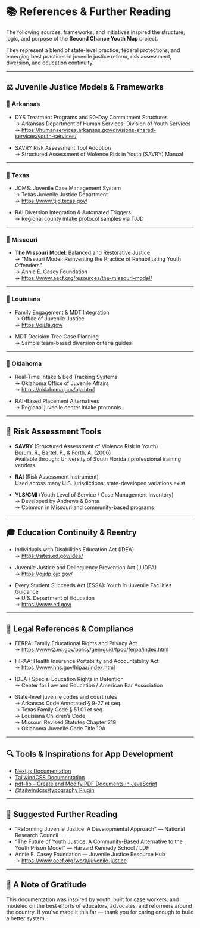 # 📚 References & Further Reading

The following sources, frameworks, and initiatives inspired the structure, logic, and purpose of the **Second Chance Youth Map** project.

They represent a blend of state-level practice, federal protections, and emerging best practices in juvenile justice reform, risk assessment, diversion, and education continuity.

---

## ⚖️ Juvenile Justice Models & Frameworks

### 🔹 Arkansas
- DYS Treatment Programs and 90-Day Commitment Structures  
  → Arkansas Department of Human Services: Division of Youth Services  
  → https://humanservices.arkansas.gov/divisions-shared-services/youth-services/

- SAVRY Risk Assessment Tool Adoption  
  → Structured Assessment of Violence Risk in Youth (SAVRY) Manual

---

### 🔹 Texas
- JCMS: Juvenile Case Management System  
  → Texas Juvenile Justice Department  
  → https://www.tjjd.texas.gov/

- RAI Diversion Integration & Automated Triggers  
  → Regional county intake protocol samples via TJJD

---

### 🔹 Missouri
- **The Missouri Model**: Balanced and Restorative Justice  
  → “Missouri Model: Reinventing the Practice of Rehabilitating Youth Offenders”  
  → Annie E. Casey Foundation  
  → https://www.aecf.org/resources/the-missouri-model/

---

### 🔹 Louisiana
- Family Engagement & MDT Integration  
  → Office of Juvenile Justice  
  → https://ojj.la.gov/

- MDT Decision Tree Case Planning  
  → Sample team-based diversion criteria guides

---

### 🔹 Oklahoma
- Real-Time Intake & Bed Tracking Systems  
  → Oklahoma Office of Juvenile Affairs  
  → https://oklahoma.gov/oja.html

- RAI-Based Placement Alternatives  
  → Regional juvenile center intake protocols

---

## 📄 Risk Assessment Tools

- **SAVRY** (Structured Assessment of Violence Risk in Youth)  
  Borum, R., Bartel, P., & Forth, A. (2006)  
  Available through: University of South Florida / professional training vendors

- **RAI** (Risk Assessment Instrument)  
  Used across many U.S. jurisdictions; state-developed variations exist

- **YLS/CMI** (Youth Level of Service / Case Management Inventory)  
  → Developed by Andrews & Bonta  
  → Common in Missouri and community-based programs

---

## 🎓 Education Continuity & Reentry

- Individuals with Disabilities Education Act (IDEA)  
  → https://sites.ed.gov/idea/

- Juvenile Justice and Delinquency Prevention Act (JJDPA)  
  → https://ojjdp.ojp.gov/

- Every Student Succeeds Act (ESSA): Youth in Juvenile Facilities Guidance  
  → U.S. Department of Education  
  → https://www.ed.gov/

---

## 📜 Legal References & Compliance

- FERPA: Family Educational Rights and Privacy Act  
  → https://www2.ed.gov/policy/gen/guid/fpco/ferpa/index.html

- HIPAA: Health Insurance Portability and Accountability Act  
  → https://www.hhs.gov/hipaa/index.html

- IDEA / Special Education Rights in Detention  
  → Center for Law and Education / American Bar Association

- State-level juvenile codes and court rules  
  → Arkansas Code Annotated § 9-27 et seq.  
  → Texas Family Code § 51.01 et seq.  
  → Louisiana Children’s Code  
  → Missouri Revised Statutes Chapter 219  
  → Oklahoma Juvenile Code Title 10A

---

## 🔍 Tools & Inspirations for App Development

- [Next.js Documentation](https://nextjs.org/docs)
- [TailwindCSS Documentation](https://tailwindcss.com/docs)
- [pdf-lib – Create and Modify PDF Documents in JavaScript](https://pdf-lib.js.org/)
- [@tailwindcss/typography Plugin](https://github.com/tailwindlabs/tailwindcss-typography)

---

## 🧭 Suggested Further Reading

- “Reforming Juvenile Justice: A Developmental Approach” — National Research Council  
- “The Future of Youth Justice: A Community-Based Alternative to the Youth Prison Model” — Harvard Kennedy School / LDF  
- Annie E. Casey Foundation — Juvenile Justice Resource Hub  
  → https://www.aecf.org/work/juvenile-justice

---

## 🙏 A Note of Gratitude

This documentation was inspired by youth, built for case workers, and modeled on the best efforts of educators, advocates, and reformers around the country. If you’ve made it this far — thank you for caring enough to build a better system.

